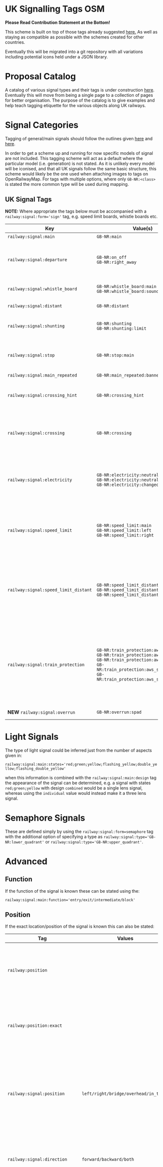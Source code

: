 # UK Signalling Tags OSM

**Please Read Contribution Statement at the Bottom!**

This scheme is built on top of those tags already suggested [here.](https://wiki.openstreetmap.org/wiki/OpenRailwayMap/Tagging_in_the_United_Kingdom) As well as staying as compatible as possible with the schemes created for other countries.

Eventually this will be migrated into a git repository with all variations including potential icons held under a JSON library.

# Proposal Catalog

A catalog of various signal types and their tags is under construction [here](Catalog.md).
Eventually this will move from being a single page to a collection of pages for better organisation. The purpose of the catalog is to give examples and help teach tagging etiquette for the various objects along UK railways.

# Signal Categories

Tagging of general/main signals should follow the outlines given [here](https://wiki.openstreetmap.org/wiki/OpenRailwayMap/Tagging/Signal#Signal_Categories) and [here](https://wiki.openstreetmap.org/wiki/Key:railway:signal:main).

In order to get a scheme up and running for now specific models of signal are not included. This tagging scheme will act as a default where the particular model (i.e. generation) is not stated. As it is unlikely every model will be iconised, and that all UK signals follow the same basic structure, this scheme would likely be the one used when attaching images to tags on OpenRailwayMap. For tags with multiple options, where only `GB-NR:<class>` is stated the more common type will be used during mapping.

## UK Signal Tags

**NOTE:** Where appropriate the tags below must be accompanied with a `railway:signal:form='sign'` tag, e.g. speed limit boards, whistle boards etc.

|**Key**| **Value(s)** | **Description** |
|---|---|---|
|`railway:signal:main`| `GB-NR:main` | Main signal type |
|`railway:signal:departure`| `GB-NR:on_off`</br>`GB-NR:right_away`| Departure indicator that displays "OFF"</br>Departure indicator that displays "RA"|
|`railway:signal:whistle_board` | `GB-NR:whistle_board:main`</br>`GB-NR:whistle_board:sound_whistle` | "W" boards for horn/whistle</br>"SW" boards|
|`railway:signal:distant` | `GB-NR:distant` | Distant signal type |
|`railway:signal:shunting` | `GB-NR:shunting`</br>`GB-NR:shunting:limit` | Main shunting signal</br>Limit of shunt indicator |
|`railway:signal:stop`| `GB-NR:stop:main` | STOP notice board (would include tag for setting sub-message)|
|`railway:signal:main_repeated` | `GB-NR:main_repeated:banner` | Banner repeater |
|`railway:signal:crossing_hint` | `GB-NR:crossing_hint` | Level crossing advance warning (black cross on white background)|
|`railway:signal:crossing` | `GB-NR:crossing` | Level crossing indicator to train driver (not to be confused with for car drivers `crossing:light` etc)|
|`railway:signal:electricity` | `GB-NR:electricity:neutral`</br>`GB-NR:electricity:neutral_warning`</br> `GB-NR:electricity:changeover` | Neutral section indicator</br>Neutral section warning indicator</br> Traction current changeover zone |
|`railway:signal:speed_limit` | `GB-NR:speed_limit:main`</br>`GB-NR:speed_limit:left`</br>`GB-NR:speed_limit:right` | Speed limit on current line</br> Speed limit for left diverging route</br>Speed limit for right diverging route |
|`railway:signal:speed_limit_distant` | `GB-NR:speed_limit_distant:main`</br>`GB-NR:speed_limit_distant:left`</br>`GB-NR:speed_limit_distant:right` | Warning of speed limit on current line</br> Warning of speed limit for left diverging route</br>Warning of speed limit for right diverging route |
|`railway:signal:train_protection`|`GB-NR:train_protection:aws_start`</br>`GB-NR:train_protection:aws_end`</br>`GB-NR:train_protection:aws_cancel`</br>`GB-NR:train_protection:aws_special_start`</br>`GB-NR:train_protection:aws_special_end`| Indicator for start of AWS zone</br>Indicator for end of AWS zone</br>AWS cancelling indicator</br>Commencement of special working</br>End of special working |
|**NEW** `railway:signal:overrun` | `GB-NR:overrun:spad` | SPAD indicator signal|

# Light Signals

The type of light signal could be inferred just from the number of aspects given in:

`railway:signal:main:states='red;green;yellow;flashing_yellow;double_yellow;flashing_double_yellow'`

when this information is combined with the `railway:signal:main:design` tag the appearance of the signal can be determined, e.g. a signal with states `red;green;yellow` with design `combined` would be a single lens signal, whereas using the `individual` value would instead make it a three lens signal.

# Semaphore Signals

These are defined simply by using the `railway:signal:form=semaphore` tag with the additional option of specifying a type as `railway:signal:type='GB-NR:lower_quadrant'` or `railway:signal:type='GB-NR:upper_quadrant'`.

# Advanced

## Function

If the function of the signal is known these can be stated using the:

`railway:signal:main:function='entry/exit/intermediate/block'`

## Position

If the exact location/position of the signal is known this can also be stated:

|**Tag**|**Values**|**Description**|
|---|---|---|
|`railway:position`| <distance value> | Approx position of signal along track (i.e. similar to mileposts). If miles use `mi:`|
|`railway:position:exact`| <distance value> | Exact position of signal along track (i.e. similar to mileposts). If miles use `mi:`|
|`railway:signal:position`| `left/right/bridge/overhead/in_track` | Position with respect to the track (`overhead` means attached to catenary, `bridge` to a gantry and `in_track` at centre of track) |
|`railway:signal:direction`| `forward/backward/both` | Direction for which signal is relevant (related to OSM way direction for track) |
|`railway:signal:catenary_mast` | `yes/no` | Signal attached to a catenary mast |
  
# London Underground

Given some signal types such as Fog Repeaters are specific to London Underground, perhaps another tag set of:

`GB-LU:main_repeater:fog`

could be introduced.

# Contributing

Please DO contribute. One of the reasons I have made this repository is that the tagging scheme is so incomplete and it would be great to see UK signals on the map! If you can do any of the following please contact me:

* **You know how to build/develop OpenRailwayMap** - I have been developing SVGs to represent the various types of signal on OpenRailwayMap in the view of adding more detail for the UK. However I have been unable to build the website locally in order to implement and test features, currently I use my own 'sandbox' [here](https://github.com/artemis-beta/OpenRailChart).

* **You want to add to the catalog** - If you want to add a missing example with relevant tags fork this repository and let me know. I will explain the form and we can discuss if what I am actually doing here is a good structure.

* **You have some tagging ideas/improvements to those stated** - I can add suggested tags/examples myself if you would prefer not to. My intention is not to say "this is how it will be done" but rather to have a base from which discussion can occur. I would prefer to be undertaking this as part of a team and for more people to be aware of it.

* **General interest** - You do not even have to be a coder, it would be nice to just build a group of interest.
